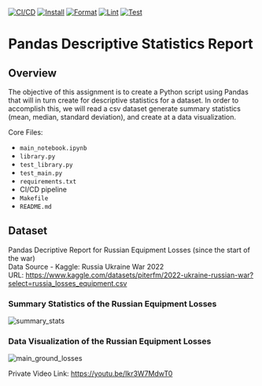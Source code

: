 [![CI/CD](https://github.com/zfennie/ids706_Fennie_miniproject2/actions/workflows/CI_CD.yml/badge.svg)](https://github.com/zfennie/ids706_Fennie_miniproject2/actions/workflows/CI_CD.yml) [![Install](https://github.com/zfennie/ids706_Fennie_miniproject2/actions/workflows/install.yml/badge.svg)](https://github.com/zfennie/ids706_Fennie_miniproject2/actions/workflows/install.yml) [![Format](https://github.com/zfennie/ids706_Fennie_miniproject2/actions/workflows/format.yml/badge.svg)](https://github.com/zfennie/ids706_Fennie_miniproject2/actions/workflows/format.yml) [![Lint](https://github.com/zfennie/ids706_Fennie_miniproject2/actions/workflows/lint.yml/badge.svg)](https://github.com/zfennie/ids706_Fennie_miniproject2/actions/workflows/lint.yml) [![Test](https://github.com/zfennie/ids706_Fennie_miniproject2/actions/workflows/test.yml/badge.svg)](https://github.com/zfennie/ids706_Fennie_miniproject2/actions/workflows/test.yml)


# Pandas Descriptive Statistics Report

## Overview
The objective of this assignment is to create a Python script using Pandas that will in turn create for descriptive statistics for a dataset. In order to accomplish this, we will read a csv dataset generate summary statistics (mean, median, standard deviation), and create at a data visualization.

Core Files:
* `main_notebook.ipynb`
* `library.py`
* `test_library.py`
* `test_main.py`
* `requirements.txt`
* CI/CD pipeline
* `Makefile`
* `README.md`


## Dataset
Pandas Decriptive Report for Russian Equipment Losses (since the start of the war)\
Data Source - Kaggle: Russia Ukraine War 2022\
URL: https://www.kaggle.com/datasets/piterfm/2022-ukraine-russian-war?select=russia_losses_equipment.csv

### Summary Statistics of the Russian Equipment Losses
![summary_stats](https://github.com/zachary-fennie/ids706_Fennie_miniproject2/issues/2#issue-2737021292)

### Data Visualization of the Russian Equipment Losses
![main_ground_losses](https://github.com/user-attachments/assets/d028ccb4-d8b0-4b82-9dcc-6955eddc1377)

Private Video Link: https://youtu.be/Ikr3W7MdwT0